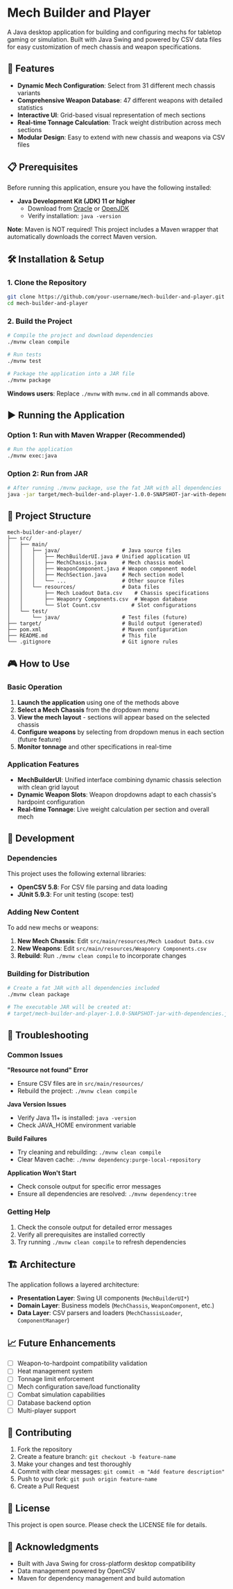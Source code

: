 # Mech Builder and Player

A Java desktop application for building and configuring mechs for tabletop gaming or simulation. Built with Java Swing and powered by CSV data files for easy customization of mech chassis and weapon specifications.

## 🚀 Features

- **Dynamic Mech Configuration**: Select from 31 different mech chassis variants
- **Comprehensive Weapon Database**: 47 different weapons with detailed statistics
- **Interactive UI**: Grid-based visual representation of mech sections
- **Real-time Tonnage Calculation**: Track weight distribution across mech sections
- **Modular Design**: Easy to extend with new chassis and weapons via CSV files

## 📋 Prerequisites

Before running this application, ensure you have the following installed:

- **Java Development Kit (JDK) 11 or higher**
  - Download from [Oracle](https://www.oracle.com/java/technologies/javase-downloads.html) or [OpenJDK](https://openjdk.org/)
  - Verify installation: `java -version`

**Note**: Maven is NOT required! This project includes a Maven wrapper that automatically downloads the correct Maven version.

## 🛠️ Installation & Setup

### 1. Clone the Repository
```bash
git clone https://github.com/your-username/mech-builder-and-player.git
cd mech-builder-and-player
```

### 2. Build the Project
```bash
# Compile the project and download dependencies
./mvnw clean compile

# Run tests
./mvnw test

# Package the application into a JAR file
./mvnw package
```

**Windows users**: Replace `./mvnw` with `mvnw.cmd` in all commands above.

## ▶️ Running the Application

### Option 1: Run with Maven Wrapper (Recommended)
```bash
# Run the application
./mvnw exec:java
```

### Option 2: Run from JAR
```bash
# After running ./mvnw package, use the fat JAR with all dependencies
java -jar target/mech-builder-and-player-1.0.0-SNAPSHOT-jar-with-dependencies.jar
```


## 📁 Project Structure

```
mech-builder-and-player/
├── src/
│   ├── main/
│   │   ├── java/                    # Java source files
│   │   │   ├── MechBuilderUI.java # Unified application UI
│   │   │   ├── MechChassis.java     # Mech chassis model
│   │   │   ├── WeaponComponent.java # Weapon component model
│   │   │   ├── MechSection.java     # Mech section model
│   │   │   └── ...                  # Other source files
│   │   └── resources/               # Data files
│   │       ├── Mech Loadout Data.csv    # Chassis specifications
│   │       ├── Weaponry Components.csv  # Weapon database
│   │       └── Slot Count.csv          # Slot configurations
│   └── test/
│       └── java/                    # Test files (future)
├── target/                          # Build output (generated)
├── pom.xml                          # Maven configuration
├── README.md                        # This file
└── .gitignore                       # Git ignore rules
```

## 🎮 How to Use

### Basic Operation
1. **Launch the application** using one of the methods above
2. **Select a Mech Chassis** from the dropdown menu
3. **View the mech layout** - sections will appear based on the selected chassis
4. **Configure weapons** by selecting from dropdown menus in each section (future feature)
5. **Monitor tonnage** and other specifications in real-time

### Application Features
- **MechBuilderUI**: Unified interface combining dynamic chassis selection with clean grid layout
- **Dynamic Weapon Slots**: Weapon dropdowns adapt to each chassis's hardpoint configuration  
- **Real-time Tonnage**: Live weight calculation per section and overall mech

## 🔧 Development

### Dependencies
This project uses the following external libraries:
- **OpenCSV 5.8**: For CSV file parsing and data loading
- **JUnit 5.9.3**: For unit testing (scope: test)

### Adding New Content
To add new mechs or weapons:

1. **New Mech Chassis**: Edit `src/main/resources/Mech Loadout Data.csv`
2. **New Weapons**: Edit `src/main/resources/Weaponry Components.csv`
3. **Rebuild**: Run `./mvnw clean compile` to incorporate changes

### Building for Distribution
```bash
# Create a fat JAR with all dependencies included
./mvnw clean package

# The executable JAR will be created at:
# target/mech-builder-and-player-1.0.0-SNAPSHOT-jar-with-dependencies.jar
```

## 🐛 Troubleshooting

### Common Issues

**"Resource not found" Error**
- Ensure CSV files are in `src/main/resources/`
- Rebuild the project: `./mvnw clean compile`

**Java Version Issues**
- Verify Java 11+ is installed: `java -version`
- Check JAVA_HOME environment variable

**Build Failures**
- Try cleaning and rebuilding: `./mvnw clean compile`
- Clear Maven cache: `./mvnw dependency:purge-local-repository`

**Application Won't Start**
- Check console output for specific error messages
- Ensure all dependencies are resolved: `./mvnw dependency:tree`

### Getting Help
1. Check the console output for detailed error messages
2. Verify all prerequisites are installed correctly
3. Try running `./mvnw clean compile` to refresh dependencies

## 🏗️ Architecture

The application follows a layered architecture:
- **Presentation Layer**: Swing UI components (`MechBuilderUI*`)
- **Domain Layer**: Business models (`MechChassis`, `WeaponComponent`, etc.)
- **Data Layer**: CSV parsers and loaders (`MechChassisLoader`, `ComponentManager`)

## 📈 Future Enhancements

- [ ] Weapon-to-hardpoint compatibility validation
- [ ] Heat management system
- [ ] Tonnage limit enforcement
- [ ] Mech configuration save/load functionality
- [ ] Combat simulation capabilities
- [ ] Database backend option
- [ ] Multi-player support

## 🤝 Contributing

1. Fork the repository
2. Create a feature branch: `git checkout -b feature-name`
3. Make your changes and test thoroughly
4. Commit with clear messages: `git commit -m "Add feature description"`
5. Push to your fork: `git push origin feature-name`
6. Create a Pull Request

## 📄 License

This project is open source. Please check the LICENSE file for details.

## 🙏 Acknowledgments

- Built with Java Swing for cross-platform desktop compatibility
- Data management powered by OpenCSV
- Maven for dependency management and build automation